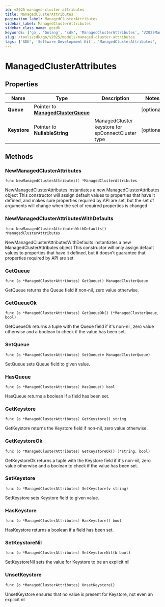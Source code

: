 ```yaml
---
id: v2025-managed-cluster-attributes
title: ManagedClusterAttributes
pagination_label: ManagedClusterAttributes
sidebar_label: ManagedClusterAttributes
sidebar_class_name: gosdk
keywords: ['go', 'Golang', 'sdk', 'ManagedClusterAttributes', 'V2025ManagedClusterAttributes'] 
slug: /tools/sdk/go/v2025/models/managed-cluster-attributes
tags: ['SDK', 'Software Development Kit', 'ManagedClusterAttributes', 'V2025ManagedClusterAttributes']
---
```


# ManagedClusterAttributes

## Properties

Name | Type | Description | Notes
------------ | ------------- | ------------- | -------------
**Queue** | Pointer to [**ManagedClusterQueue**](managed-cluster-queue) |  | [optional] 
**Keystore** | Pointer to **NullableString** | ManagedCluster keystore for spConnectCluster type | [optional] 

## Methods

### NewManagedClusterAttributes

`func NewManagedClusterAttributes() *ManagedClusterAttributes`

NewManagedClusterAttributes instantiates a new ManagedClusterAttributes object
This constructor will assign default values to properties that have it defined,
and makes sure properties required by API are set, but the set of arguments
will change when the set of required properties is changed

### NewManagedClusterAttributesWithDefaults

`func NewManagedClusterAttributesWithDefaults() *ManagedClusterAttributes`

NewManagedClusterAttributesWithDefaults instantiates a new ManagedClusterAttributes object
This constructor will only assign default values to properties that have it defined,
but it doesn't guarantee that properties required by API are set

### GetQueue

`func (o *ManagedClusterAttributes) GetQueue() ManagedClusterQueue`

GetQueue returns the Queue field if non-nil, zero value otherwise.

### GetQueueOk

`func (o *ManagedClusterAttributes) GetQueueOk() (*ManagedClusterQueue, bool)`

GetQueueOk returns a tuple with the Queue field if it's non-nil, zero value otherwise
and a boolean to check if the value has been set.

### SetQueue

`func (o *ManagedClusterAttributes) SetQueue(v ManagedClusterQueue)`

SetQueue sets Queue field to given value.

### HasQueue

`func (o *ManagedClusterAttributes) HasQueue() bool`

HasQueue returns a boolean if a field has been set.

### GetKeystore

`func (o *ManagedClusterAttributes) GetKeystore() string`

GetKeystore returns the Keystore field if non-nil, zero value otherwise.

### GetKeystoreOk

`func (o *ManagedClusterAttributes) GetKeystoreOk() (*string, bool)`

GetKeystoreOk returns a tuple with the Keystore field if it's non-nil, zero value otherwise
and a boolean to check if the value has been set.

### SetKeystore

`func (o *ManagedClusterAttributes) SetKeystore(v string)`

SetKeystore sets Keystore field to given value.

### HasKeystore

`func (o *ManagedClusterAttributes) HasKeystore() bool`

HasKeystore returns a boolean if a field has been set.

### SetKeystoreNil

`func (o *ManagedClusterAttributes) SetKeystoreNil(b bool)`

 SetKeystoreNil sets the value for Keystore to be an explicit nil

### UnsetKeystore
`func (o *ManagedClusterAttributes) UnsetKeystore()`

UnsetKeystore ensures that no value is present for Keystore, not even an explicit nil


